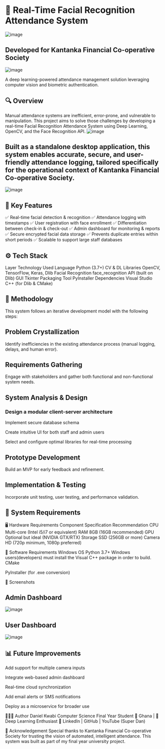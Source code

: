 # 📸 Real-Time Facial Recognition Attendance System
![image](https://github.com/user-attachments/assets/1b688437-ee45-4dd0-bc9e-ab75bb567e4b)


## Developed for Kantanka Financial Co-operative Society
![image](https://github.com/user-attachments/assets/5cc33518-b3cf-4b50-9525-794802cb1611)


A deep learning-powered attendance management solution leveraging computer vision and biometric authentication.

## 🔍 Overview
Manual attendance systems are inefficient, error-prone, and vulnerable to manipulation. This project aims to solve those challenges by developing a real-time Facial Recognition Attendance System using Deep Learning, OpenCV, and the Face Recognition API.
![image](https://github.com/user-attachments/assets/976499f0-8e0f-477d-b1d3-546b1c749b6f)


## Built as a standalone desktop application, this system enables accurate, secure, and user-friendly attendance logging, tailored specifically for the operational context of Kantanka Financial Co-operative Society.
![image](https://github.com/user-attachments/assets/5e99054b-3e62-492d-9091-71514a094f47)


## 🎯 Key Features
✅ Real-time facial detection & recognition
✅ Attendance logging with timestamps
✅ User registration with face enrollment
✅ Differentiation between check-in & check-out
✅ Admin dashboard for monitoring & reports
✅ Secure encrypted facial data storage
✅ Prevents duplicate entries within short periods
✅ Scalable to support large staff databases

## ⚙️ Tech Stack
Layer	Technology Used
Language	Python (3.7+)
CV & DL Libraries	OpenCV, TensorFlow, Keras, Dlib
Facial Recognition	face_recognition API (built on Dlib)
GUI	Tkinter
Packaging Tool	PyInstaller
Dependencies	Visual Studio C++ (for Dlib & CMake)

## 🧠 Methodology
This system follows an iterative development model with the following steps:

## Problem Crystallization
Identify inefficiencies in the existing attendance process (manual logging, delays, and human error).

## Requirements Gathering
Engage with stakeholders and gather both functional and non-functional system needs.

## System Analysis & Design

### Design a modular client-server architecture

Implement secure database schema

Create intuitive UI for both staff and admin users

Select and configure optimal libraries for real-time processing

## Prototype Development
Build an MVP for early feedback and refinement.

## Implementation & Testing
Incorporate unit testing, user testing, and performance validation.

## 🧪 System Requirements

🖥️ Hardware Requirements
Component	Specification Recommendation
CPU	Multi-core (Intel i5/i7 or equivalent)
RAM	8GB (16GB recommended)
GPU	Optional but ideal (NVIDIA GTX/RTX)
Storage	SSD (256GB or more)
Camera	HD (720p minimum, 1080p preferred)

💽 Software Requirements
Windows OS
Python 3.7+
Windows users(developers) must install the Visual C++ package in order to build. 
CMake

PyInstaller (for .exe conversion)

📸 Screenshots
## Admin Dashboard 
![image](https://github.com/user-attachments/assets/66e9faea-8630-4d42-9ff6-9f75daa589be)

## User Dashboard 
![image](https://github.com/user-attachments/assets/ae57ac2c-5767-415d-a79a-4eb285348a8d)



## 📊 Future Improvements
Add support for multiple camera inputs

Integrate web-based admin dashboard

Real-time cloud synchronization

Add email alerts or SMS notifications

Deploy as a microservice for broader use

👨🏽‍💻 Author
Daniel Kwabi
Computer Science Final Year Student
📍 Ghana | 🧠 Deep Learning  Enthusiast
🔗 LinkedIn | GitHub | YouTube (Super Dan)


📜 Acknowledgement
Special thanks to Kantanka Financial Co-operative Society for trusting the vision of automated, intelligent attendance. This system was built as part of my final year university project.
